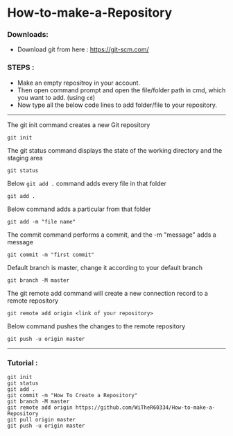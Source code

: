 # How-to-make-a-Repository

### Downloads:
- Download git from here : https://git-scm.com/

### STEPS :
- Make an empty repositroy in your account.
- Then open command prompt and open the file/folder path in cmd, which you want to add. (using `cd`)
- Now type all the below code lines to add folder/file to your repository.
****

The git init command creates a new Git repository           
 ```
 git init
 ```     
 The git status command displays the state of the working directory and the staging area                
 ```
 git status       
 ```
Below `git add .` command adds every file in that folder
```
git add .
```      
Below command adds a particular from that folder
```
git add -m "file name"
```
The commit command performs a commit, and the -m "message" adds a message
```
git commit -m "first commit"
```
Default branch is master, change it according to your default branch
```
git branch -M master
```
The git remote add command will create a new connection record to a remote repository       
```
git remote add origin <link of your repository>
```
Below command pushes the changes to the remote repository
```
git push -u origin master
```
                       

****

### Tutorial :
```
git init    
git status     
git add .                
git commit -m "How To Create a Repository"          
git branch -M master          
git remote add origin https://github.com/WiTheR60334/How-to-make-a-Repository
git pull origin master  
git push -u origin master 
```
